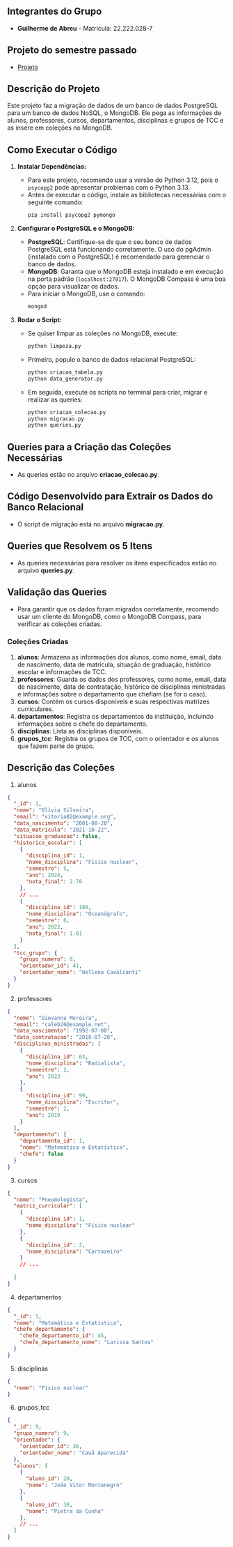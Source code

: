 ## Integrantes do Grupo
- **Guilherme de Abreu** - Matrícula: 22.222.028-7

## Projeto do semestre passado

- [Projeto](https://github.com/GuizinhoAB/Modelo-de-Banco-de-Dados/tree/main)

## Descrição do Projeto
Este projeto faz a migração de dados de um banco de dados PostgreSQL para um banco de dados NoSQL, o MongoDB. Ele pega as informações de alunos, professores, cursos, departamentos, disciplinas e grupos de TCC e as insere em coleções no MongoDB.


## Como Executar o Código

1. **Instalar Dependências:**
   - Para este projeto, recomendo usar a versão do Python 3.12, pois o `psycopg2` pode apresentar problemas com o Python 3.13.
   - Antes de executar o código, instale as bibliotecas necessárias com o seguinte comando:
     ```bash
     pip install psycopg2 pymongo
     ```

2. **Configurar o PostgreSQL e o MongoDB:**
   - **PostgreSQL**: Certifique-se de que o seu banco de dados PostgreSQL está funcionando corretamente. O uso do pgAdmin (instalado com o PostgreSQL) é recomendado para gerenciar o banco de dados.
   - **MongoDB**: Garanta que o MongoDB esteja instalado e em execução na porta padrão (`localhost:27017`). O MongoDB Compass é uma boa opção para visualizar os dados.
   - Para iniciar o MongoDB, use o comando:
     ```bash
     mongod
     ```

3. **Rodar o Script:**
   - Se quiser limpar as coleções no MongoDB, execute:
     ```bash
     python limpeza.py
     ```

   - Primeiro, popule o banco de dados relacional PostgreSQL:
     ```bash
     python criacao_tabela.py
     python data_generator.py
     ```

   - Em seguida, execute os scripts no terminal para criar, migrar e realizar as queries:
     ```bash
     python criacao_colecao.py
     python migracao.py
     python queries.py
     ```

## Queries para a Criação das Coleções Necessárias

- As queries estão no arquivo **criacao_colecao.py**.

## Código Desenvolvido para Extrair os Dados do Banco Relacional

- O script de migração está no arquivo **migracao.py**.

## Queries que Resolvem os 5 Itens

- As queries necessárias para resolver os itens especificados estão no arquivo **queries.py**.

## Validação das Queries

- Para garantir que os dados foram migrados corretamente, recomendo usar um cliente do MongoDB, como o MongoDB Compass, para verificar as coleções criadas.


### Coleções Criadas
1. **alunos**: Armazena as informações dos alunos, como nome, email, data de nascimento, data de matrícula, situação de graduação, histórico escolar e informações de TCC.
2. **professores**: Guarda os dados dos professores, como nome, email, data de nascimento, data de contratação, histórico de disciplinas ministradas e informações sobre o departamento que chefiam (se for o caso).
3. **cursos**: Contém os cursos disponíveis e suas respectivas matrizes curriculares.
4. **departamentos**: Registra os departamentos da instituição, incluindo informações sobre o chefe do departamento.
5. **disciplinas**: Lista as disciplinas disponíveis.
6. **grupos_tcc**: Registra os grupos de TCC, com o orientador e os alunos que fazem parte do grupo.


## Descrição das Coleções

1. alunos
```json
{
  "_id": 1,
  "nome": "Olívia Silveira",
  "email": "vitoria82@example.org",
  "data_nascimento": "2001-08-20",
  "data_matricula": "2021-10-22",
  "situacao_graduacao": false,
  "historico_escolar": [
    {
      "disciplina_id": 1,
      "nome_disciplina": "Físico nuclear",
      "semestre": 5,
      "ano": 2024,
      "nota_final": 2.78
    },
    // ...
    {
      "disciplina_id": 100,
      "nome_disciplina": "Oceanógrafo",
      "semestre": 6,
      "ano": 2022,
      "nota_final": 1.01
    }
  ],
  "tcc_grupo": {
    "grupo_numero": 8,
    "orientador_id": 41,
    "orientador_nome": "Hellena Cavalcanti"
  }
}
```

2. professores
``` json
{
  "nome": "Giovanna Moreira",
  "email": "caleb26@example.net",
  "data_nascimento": "1992-07-08",
  "data_contratacao": "2018-07-28",
  "disciplinas_ministradas": [
    {
      "disciplina_id": 63,
      "nome_disciplina": "Radialista",
      "semestre": 2,
      "ano": 2023
    },
    {
      "disciplina_id": 99,
      "nome_disciplina": "Escritor",
      "semestre": 2,
      "ano": 2019
    }
  ],
  "departamento": {
    "departamento_id": 1,
    "nome": "Matemática e Estatística",
    "chefe": false
  }
}

```

3. cursos
``` json
{
  "nome": "Pneumologista",
  "matriz_curricular": [
    {
      "disciplina_id": 1,
      "nome_disciplina": "Físico nuclear"
    },
    {
      "disciplina_id": 2,
      "nome_disciplina": "Cartazeiro"
    }
    // ...
  
  ]
}
```

4. departamentos
``` json
{
  "_id": 1,
  "nome": "Matemática e Estatística",
  "chefe_departamento": {
    "chefe_departamento_id": 45,
    "chefe_departamento_nome": "Larissa Santos"
  }
}
```

5. disciplinas
``` json
{
  "nome": "Físico nuclear"
}
```



6. grupos_tcc
``` json
{
  "_id": 9,
  "grupo_numero": 9,
  "orientador": {
    "orientador_id": 36,
    "orientador_nome": "Cauã Aparecida"
  },
  "alunos": [
    {
      "aluno_id": 20,
      "nome": "João Vitor Montenegro"
    },
    {
      "aluno_id": 38,
      "nome": "Pietra da Cunha"
    },
    // ...
  ]
}
```

